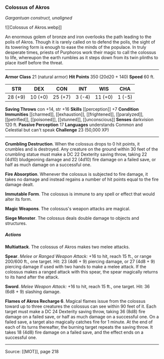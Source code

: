 ### Colossus of Akros
_Gargantuan construct, unaligned_

![[Colossus of Akros.webp]]

An enormous golem of bronze and iron overlooks the path leading to the polis of Akros. Though it is rarely called on to defend the polis, the sight of its towering form is enough to ease the minds of the populace. In truly desperate times, priests of Purphoros work their magic to call the colossus to life, whereupon the earth rumbles as it steps down from its twin plinths to place itself before the threat.




---

**Armor Class** 21 (natural armor)
**Hit Points** 350 (20d20 + 140)
**Speed** 60 ft.

| STR     | DEX     | CON     | INT     | WIS     | CHA     |
|---------|---------|---------|---------|---------|---------|
| 28 (+9) | 10 (+0) | 25 (+7) | 3 (-4) | 11 (+0) | 1 (-5) |

**Saving Throws** con +14, str +16
**Skills** [[perception]] +7
**Condition Immunities** [[charmed]], [[exhaustion]], [[frightened]], [[paralyzed]], [[petrified]], [[poisoned]], [[stunned]], [[unconscious]]
**Senses** darkvision 120 ft.
**Passive Perception** 17
**Languages** understands Common and Celestial but can't speak
**Challenge** 23 (50,000 XP)

---

**Crumbling Destruction**. When the colossus drops to 0 hit points, it crumbles and is destroyed. Any creature on the ground within 30 feet of the crumbling statue must make a DC 22 Dexterity saving throw, taking 22 (4d10) bludgeoning damage and 22 (4d10) fire damage on a failed save, or half as much damage on a successful one.

**Fire Absorption**. Whenever the colossus is subjected to fire damage, it takes no damage and instead regains a number of hit points equal to the fire damage dealt.

**Immutable Form**. The colossus is immune to any spell or effect that would alter its form.

**Magic Weapons**. The colossus's weapon attacks are magical.

**Siege Monster**. The colossus deals double damage to objects and structures.

##### Actions
**Multiattack**. The colossus of Akros makes two melee attacks.

**Spear**. _Melee or Ranged Weapon Attack:_ +16 to hit, reach 15 ft., or range 200/600 ft., one target. Hit: 23 (4d6 + 9) piercing damage, or 27 (4d8 + 9) piercing damage if used with two hands to make a melee attack. If the colossus makes a ranged attack with this spear, the spear magically returns to its hand after the attack.

**Sword**. _Melee Weapon Attack:_ +16 to hit, reach 15 ft., one target. Hit: 36 (6d8 + 9) slashing damage.

**Flames of Akros Recharge 6**. Magical flames issue from the colossus toward up to three creatures the colossus can see within 90 feet of it. Each target must make a DC 24 Dexterity saving throw, taking 36 (8d8) fire damage on a failed save, or half as much damage on a successful one. On a failed save, a target also magically catches fire for 1 minute. At the end of each of its turns thereafter, the burning target repeats the saving throw. It takes 18 (4d8) fire damage on a failed save, and the effect ends on a successful one.


---

Source: [[MOT]], page 218